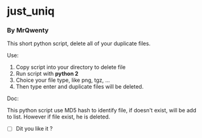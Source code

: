 just_uniq
==
### By MrQwenty

This short python script, delete all of your duplicate files.

Use:

1. Copy script into your directory to delete file
2. Run script with __python 2__
3. Choice your file type, like png, tgz, ...
4. Then type enter and duplicate files will be deleted.

Doc:

This python script use MD5 hash to identify file, if doesn't exist, will be add to list.
However if file exist, he is deleted.

- [ ] Dit you like it ?
